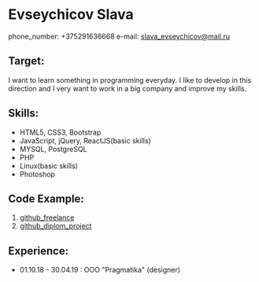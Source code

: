 # Evseychicov Slava
phone_number: +375291636668
e-mail: slava_evseychicov@mail.ru

## Target:
I want to learn something in programming everyday. I like to develop in this direction and I very want to work in a big company and improve my skills.

## Skills:
* HTML5, CSS3, Bootstrap
* JavaScript, jQuery, ReactJS(basic skills)
* MYSQL, PostgreSQL
* PHP
* Linux(basic skills)
* Photoshop

## Code Example:
1. [github_freelance](https://github.com/evseychicov/web-sites-)
2. [github_diplom_project](https://github.com/evseychicov/DIPLOM)

## Experience:
* 01.10.18 - 30.04.19 : OOO "Pragmatika" (designer)
